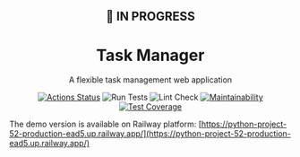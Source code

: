 <div align="center">

## :construction: IN PROGRESS

[//]: # (<img src="" alt="logo" width="300" height="auto" />)
<h1>Task Manager</h1>

<p>
A flexible task management web application
</p>

[![Actions Status](https://github.com/ivnvxd/python-project-52/workflows/hexlet-check/badge.svg)](https://github.com/ivnvxd/python-project-52/actions)
![Run Tests](https://github.com/ivnvxd/python-project-52/actions/workflows/run_tests.yml/badge.svg)
![Lint Check](https://github.com/ivnvxd/python-project-52/actions/workflows/lint_check.yml/badge.svg)
[![Maintainability](https://api.codeclimate.com/v1/badges/3bee6db92c7ac49d0729/maintainability)](https://codeclimate.com/github/ivnvxd/python-project-52/maintainability)
[![Test Coverage](https://api.codeclimate.com/v1/badges/3bee6db92c7ac49d0729/test_coverage)](https://codeclimate.com/github/ivnvxd/python-project-52/test_coverage)

[//]: # (<p>)

[//]: # (<a href="#about">About</a> •)

[//]: # (<a href="#installation">Installation</a> •)

[//]: # (<a href="#usage">Usage</a> •)

[//]: # (<a href="#demo">Demo</a> •)

[//]: # (<a href="#additionally">Additionally</a> )

[//]: # (</p>)

</div>

The demo version is available on Railway platform:
[https://python-project-52-production-ead5.up.railway.app/](https://python-project-52-production-ead5.up.railway.app/)
